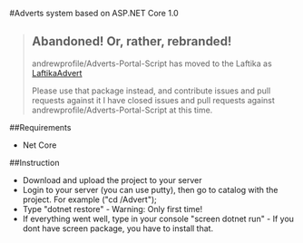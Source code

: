 #Adverts system based on ASP.NET Core 1.0

> ## Abandoned! Or, rather, rebranded!
>
> andrewprofile/Adverts-Portal-Script has moved to the Laftika as
> [LaftikaAdvert](https://github.com/Laftika/LaftikaAdvert)
>
> Please use that package instead, and contribute issues and pull requests
> against it I have closed issues and pull requests against andrewprofile/Adverts-Portal-Script at this
> time.


##Requirements
- Net Core

##Instruction
- Download and upload the project to your server
- Login to your server (you can use putty), then go to catalog with the project. For example ("cd /Advert");
- Type "dotnet restore" - Warning: Only first time!
- If everything went well, type in your console "screen dotnet run" - If you dont have screen package, you have to install that.

